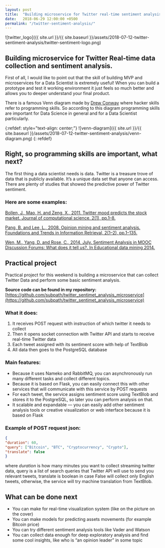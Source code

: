 ```yaml
---
layout: post
title:  "Building microservice for Twitter real-time sentiment analysis"
date:   2018-06-29 12:00:00 +0500
permalink: "/twitter-sentiment-analysis/"
---
```


![twitter_logo]({{ site.url }}/{{ site.baseurl }}/assets/2018-07-12-twitter-sentiment-analysis/twitter-sentiment-logo.png)

## Building microservice for Twitter Real-time data collection and sentiment analysis.

First of all, I would like to point out that the skill of building MVP and microservices for a Data Scientist is extremely useful! When you can build a prototype and test it working environment it just feels so much better and allows you to deeper understand your final product.

There is a famous Venn diagram made by [Drew Conway](http://drewconway.com/zia/2013/3/26/the-data-science-venn-diagram) where hacker skills refer to programming skills. So according to this diagram programming skills are important for Data Science in general and for a Data Scientist particularly.

{:refdef: style="text-align: center;"}
![venn-diagram]({{ site.url }}/{{ site.baseurl }}/assets/2018-07-12-twitter-sentiment-analysis/venn-diagram.png)
{: refdef}

## Right, so programming skills are important, what next?

The first thing a data scientist needs is data. Twitter is a treasure trove of data that is publicly available. It’s a unique data set that anyone can access. There are plenty of studies that showed the predictive power of Twitter sentiment.


### Here are some examples:

[Bollen, J., Mao, H. and Zeng, X., 2011. Twitter mood predicts the stock market. Journal of computational science, 2(1), pp.1–8.](https://arxiv.org/pdf/1010.3003.pdf)

[Pang, B. and Lee, L., 2008. Opinion mining and sentiment analysis. Foundations and Trends in Information Retrieval, 2(1–2), pp.1–135.](http://www.cs.cornell.edu/home/llee/omsa/omsa.pdf)

[Wen, M., Yang, D. and Rose, C., 2014, July. Sentiment Analysis in MOOC Discussion Forums: What does it tell us?. In Educational data mining 2014.](http://educationaldatamining.org/EDM2014/uploads/procs2014/long%20papers/130_EDM-2014-Full.pdf)

## Practical project

Practical project for this weekend is building a microservice that can collect Twitter Data and perform some basic sentiment analysis.

**Source code can be found in my repository:**[https://github.com/subpath/twitter_sentimet_analysis_microservice](https://github.com/subpath/twitter_sentimet_analysis_microservice)

### What it does:
1. It receives POST request with instruction of which twitter it needs to collect
2. Then it opens socket connection with Twitter API and starts to receive real-time Twitter data
3. Each tweet assigned with its sentiment score with help of TextBlob
4. All data then goes to the PostgreSQL database

### Main features:

* Because it uses Nameko and RabbitMQ, you can asynchronously run many different tasks and collect different topics.
* Because it is based on Flask, you can easily connect this with other services that will communicate with this service by POST requests
* For each tweet, the service assigns sentiment score using TextBlob and stores it to the PostgreSQL, so later you can perform analysis on that.
* It scalable and expandable — you can easily add other sentiment analysis tools or creative visualization or web interface because it is based on Flask

### Example of POST request json: 
```json
{
"duration": 60,
"query": ["Bitcoin", "BTC", "Cryptocurrency", "Crypto"],
"translate": false
}
```

where *duration* is how many minutes you want to collect streaming twitter data, query is a list of search queries that Twitter API will use to send you relevant tweets, translate is boolean in case False will collect only English tweets, otherwise, the service will try machine translation from TextBlob.

## What can be done next

* You can make for real-time visualization system (like on the picture on the cover)
* You can make models for predicting assets movements (for example Bitcoin price)
* You can try different sentiment analysis tools like Vader and Watson
* You can collect data enough for deep exploratory analysis and find some cool insights, like who is “an opinion leader” in some topic